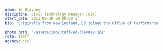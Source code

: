 ```yaml
---
name: Ed Blayney
discipline: Civic Technology Manager (CIT)
start_date: 2013-09-30 00:00:00 Z
bio: 'Originally from New England, Ed joined the Office of Performance Improvement as an OPI fellow in May 2015. His professional interests include performance management, transportation, land use, and local government management. Ed attended the University of Alabama on a four-year Army ROTC scholarship. After completing his undergraduate degree, Ed commissioned as an Infantry officer and was assigned to the 101st Airborne Division in Ft. Campbell, KY. In 2010, he deployed to eastern Afghanistan and ran the logistical operations for a combat outpost near the Pakistan Border. While in the Army, he earned multiple awards including a bronze star, parachutist badge, combat infantryman’s badge, and ranger tab.  After finishing his service, Ed completed his Masters of Public Administration (MPA) at the University of North Carolina – Chapel Hill.
'
photo_path: "/assets/img/staff/ed-blayney.jpg"
role: staff
agency: cit
---
```


